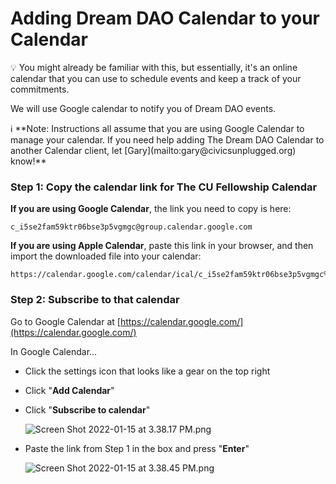 # Adding Dream DAO Calendar to your Calendar

<aside>
💡 You might already be familiar with this, but essentially, it's an online calendar that you can use to schedule events and keep a track of your commitments.

We will use Google calendar to notify you of Dream DAO events.

</aside>

<aside>
ℹ️ **Note: Instructions all assume that you are using Google Calendar to manage your calendar. If you need help adding The Dream DAO Calendar to another Calendar client, let [Gary](mailto:gary@civicsunplugged.org) know!**

</aside>

### Step 1: Copy the calendar link for The CU Fellowship Calendar

**If you are using Google Calendar**, the link you need to copy is here:

```
c_i5se2fam59ktr06bse3p5vgmgc@group.calendar.google.com
```

**If you are using Apple Calendar**, paste this link in your browser, and then import the downloaded file into your calendar:

```
https://calendar.google.com/calendar/ical/c_i5se2fam59ktr06bse3p5vgmgc%40group.calendar.google.com/public/basic.ics
```

### Step 2: Subscribe to that calendar

Go to Google Calendar at [https://calendar.google.com/](https://calendar.google.com/)

In Google Calendar...

- Click the settings icon that looks like a gear on the top right
- Click "**Add Calendar**"
- Click "**Subscribe to calendar**"
    
    ![Screen Shot 2022-01-15 at 3.38.17 PM.png](Adding%20Dream%20DAO%20Calendar%20to%20your%20Calendar%20df9b1a19ee2d4ced867f362eb5e84c10/Screen_Shot_2022-01-15_at_3.38.17_PM.png)
    
- Paste the link from Step 1 in the box and press "**Enter**"
    
    ![Screen Shot 2022-01-15 at 3.38.45 PM.png](Adding%20Dream%20DAO%20Calendar%20to%20your%20Calendar%20df9b1a19ee2d4ced867f362eb5e84c10/Screen_Shot_2022-01-15_at_3.38.45_PM.png)